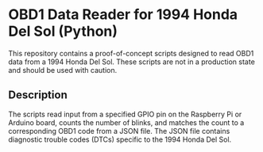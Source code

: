 # OBD1 Data Reader for 1994 Honda Del Sol (Python)

This repository contains a proof-of-concept scripts designed to read OBD1 data from a 1994 Honda Del Sol. These scripts are not in a production state and should be used with caution.

## Description
The scripts read input from a specified GPIO pin on the Raspberry Pi or Arduino board, counts the number of blinks, and matches the count to a corresponding OBD1 code from a JSON file. The JSON file contains diagnostic trouble codes (DTCs) specific to the 1994 Honda Del Sol.
